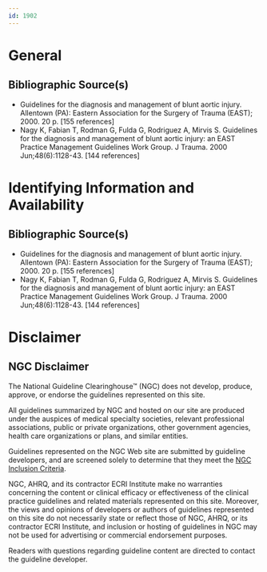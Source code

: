 ```yaml
---
id: 1902
---
```


# General

## Bibliographic Source(s)

- Guidelines for the diagnosis and management of blunt aortic injury. Allentown (PA): Eastern Association for the Surgery of Trauma (EAST); 2000. 20 p. [155 references]
- Nagy K, Fabian T, Rodman G, Fulda G, Rodriguez A, Mirvis S. Guidelines for the diagnosis and management of blunt aortic injury: an EAST Practice Management Guidelines Work Group. J Trauma. 2000 Jun;48(6):1128-43. [144 references]

# Identifying Information and Availability

## Bibliographic Source(s)

- Guidelines for the diagnosis and management of blunt aortic injury. Allentown (PA): Eastern Association for the Surgery of Trauma (EAST); 2000. 20 p. [155 references]
- Nagy K, Fabian T, Rodman G, Fulda G, Rodriguez A, Mirvis S. Guidelines for the diagnosis and management of blunt aortic injury: an EAST Practice Management Guidelines Work Group. J Trauma. 2000 Jun;48(6):1128-43. [144 references]

# Disclaimer

## NGC Disclaimer

The National Guideline Clearinghouse™ (NGC) does not develop, produce, approve, or endorse the guidelines represented on this site.

All guidelines summarized by NGC and hosted on our site are produced under the auspices of medical specialty societies, relevant professional associations, public or private organizations, other government agencies, health care organizations or plans, and similar entities.

Guidelines represented on the NGC Web site are submitted by guideline developers, and are screened solely to determine that they meet the [NGC Inclusion Criteria](/help-and-about/summaries/inclusion-criteria).

NGC, AHRQ, and its contractor ECRI Institute make no warranties concerning the content or clinical efficacy or effectiveness of the clinical practice guidelines and related materials represented on this site. Moreover, the views and opinions of developers or authors of guidelines represented on this site do not necessarily state or reflect those of NGC, AHRQ, or its contractor ECRI Institute, and inclusion or hosting of guidelines in NGC may not be used for advertising or commercial endorsement purposes.

Readers with questions regarding guideline content are directed to contact the guideline developer.

